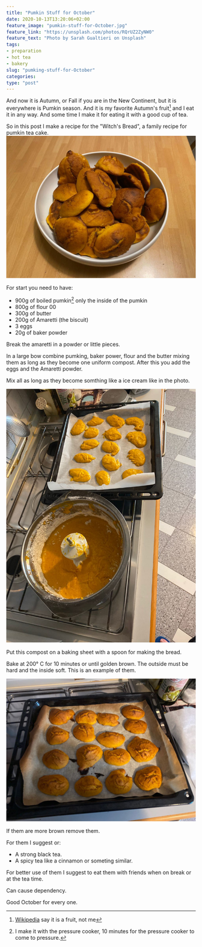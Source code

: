 ```yaml
---
title: "Pumkin Stuff for October"
date: 2020-10-13T13:20:06+02:00
feature_image: "pumkin-stuff-for-October.jpg"
feature_link: "https://unsplash.com/photos/RQrUZ2ZyNW0"
feature_text: "Photo by Sarah Gualtieri on Unsplash"
tags:
- preparation
- hot tea
- bakery
slug: "pumking-stuff-for-October"
categories: 
type: "post"
---
```


And now it is Autumn, or Fall if you are in the New Continent, but it is everywhere is Pumkin season. 
And it is my favorite Autumn's fruit[^1] and I eat it in any way. And some time I make it for eating it with a good cup of tea. 

So in this post I make a recipe for the "Witch's Bread", a family recipe for pumkin tea cake.
![Witch's Bread](presentazione.jpeg)

For start you need to have:

* 900g of boiled pumkin[^2] only the inside of the pumkin
* 800g of flour 00 
* 300g of butter
* 200g of Amaretti (the biscuit)
* 3 eggs
* 20g of baker powder 

Break the amaretti in a powder or little pieces.

In a large bow combine pumking, baker power, flour and the butter mixing them as long as they become one uniform compost.
After this you add the eggs and the Amaretti powder.

Mix all as long as they become somthing like a ice cream like in the photo.

![The ice cream look like](crudo.jpeg)

Put this compost on a baking sheet with a spoon for making the bread. 

Bake at 200° C for 10 minutes or until golden brown. The outside must be hard and the inside soft. 
This is an example of them.

![Cooked](cotto.jpeg)

If them are more brown remove them.

For them I suggest or:

* A strong black tea.
* A spicy tea like a cinnamon or someting similar.

For better use of them I suggest to eat them with friends when on break or at the tea time.

Can cause dependency.

Good October for every one.

[^1]: [Wikipedia](https://en.wikipedia.org/wiki/Pumpkin) say it is a fruit, not me
[^2]: I make it with the pressure cooker, 10 minutes for the pressure cooker to come to pressure. 

